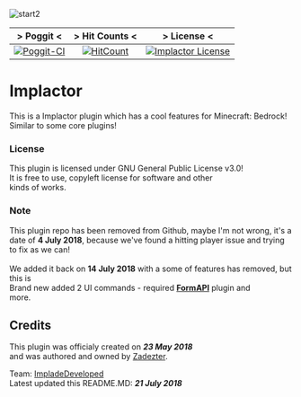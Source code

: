 ![start2](https://cdn.discordapp.com/attachments/442624759985864714/454906888472231946/ReadMD.png)

| > Poggit < | > Hit Counts < | > License < |
| :-----: | :-----: | :-----: |
[![Poggit-CI](https://poggit.pmmp.io/ci.badge/ImpladeDeveloped/Implactor/Implactor/Implade)](https://poggit.pmmp.io/ci/ImpladeDeveloped/Implactor) | [![HitCount](http://hits.dwyl.io/ImpladeDeveloped/Implactor.svg)](http://hits.dwyl.io/ImpladeDeveloped/Implactor) | [![Implactor License](https://img.shields.io/github/license/ImpladeDeveloped/Implactor.svg?label=License)](LICENSE)


# Implactor
This is a Implactor plugin which has a cool features for Minecraft: Bedrock!<br>
Similar to some core plugins!

### License
This plugin is licensed under GNU General Public License v3.0!<br>
It is free to use, copyleft license for software and other<br>
kinds of works.

### Note
This plugin repo has been removed from Github, maybe I'm not wrong, it's a date of **4 July 2018**,
because we've found a hitting player issue and trying to fix as we can!<br>
<br>
We added it back on **14 July 2018** with a some of features has removed, but this is<br>
Brand new added 2 UI commands - required **[FormAPI](http://github.com/jojoe77777/FormAPI)** plugin and<br>
more.

## Credits
This plugin was officialy created on ***23 May 2018***<br>
and was authored and owned by [Zadezter](http://github.com/Zadezter).

Team: [ImpladeDeveloped](http://github.com/ImpladeDeveloped/Implactor)<br>
Latest updated this README.MD: ***21 July 2018***








